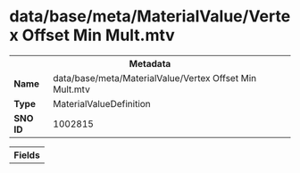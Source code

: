 <h1>data/base/meta/MaterialValue/Vertex Offset Min Mult.mtv</h1><table><tr><th colspan="100%">Metadata</th></tr><tr><td><b>Name</b></td><td>data/base/meta/MaterialValue/Vertex Offset Min Mult.mtv</td></tr><tr><td><b>Type</b></td><td>MaterialValueDefinition</td></tr><tr><td><b>SNO ID</b></td><td>1002815</td></tr></table>

<table><tr><th colspan="100%">Fields</th></tr></table>

